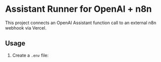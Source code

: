 # Assistant Runner for OpenAI + n8n

This project connects an OpenAI Assistant function call to an external n8n webhook via Vercel.

## Usage

1. Create a `.env` file:
